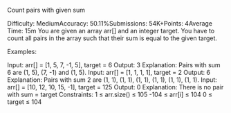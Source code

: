 Count pairs with given sum

Difficulty: MediumAccuracy: 50.11%Submissions: 54K+Points: 4Average Time: 15m
You are given an array arr[] and an integer target. You have to count all pairs in the array such that their sum is equal to the given target.

Examples:

Input: arr[] = [1, 5, 7, -1, 5], target = 6 
Output: 3
Explanation: Pairs with sum 6 are (1, 5), (7, -1) and (1, 5). 
Input: arr[] = [1, 1, 1, 1], target = 2 
Output: 6
Explanation: Pairs with sum 2 are (1, 1), (1, 1), (1, 1), (1, 1), (1, 1), (1, 1).
Input: arr[] = [10, 12, 10, 15, -1], target = 125
Output: 0
Explanation: There is no pair with sum = target
Constraints:
1 ≤ arr.size() ≤ 105
-104 ≤ arr[i] ≤ 104
0 ≤ target ≤ 104

